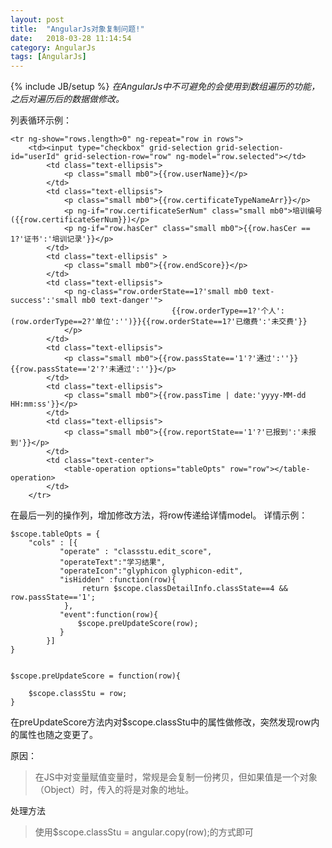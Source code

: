 ```yaml
---
layout: post
title:  "AngularJs对象复制问题!"
date:   2018-03-28 11:14:54
category: AngularJs
tags: [AngularJs]
---
```

{% include JB/setup %}
*在AngularJs中不可避免的会使用到数组遍历的功能，之后对遍历后的数据做修改。*

列表循环示例：

```
<tr ng-show="rows.length>0" ng-repeat="row in rows">
	<td><input type="checkbox" grid-selection grid-selection-id="userId" grid-selection-row="row" ng-model="row.selected"></td>
		<td class="text-ellipsis">
			<p class="small mb0">{{row.userName}}</p>
		</td>
		<td class="text-ellipsis">
			<p class="small mb0">{{row.certificateTypeNameArr}}</p>
			<p ng-if="row.certificateSerNum" class="small mb0">培训编号({{row.certificateSerNum}})</p>
			<p ng-if="row.hasCer" class="small mb0">{{row.hasCer == 1?'证书':'培训记录'}}</p>
		</td>
		<td class="text-ellipsis" >
			<p class="small mb0">{{row.endScore}}</p>
		</td>
		<td class="text-ellipsis">
			<p ng-class="row.orderState==1?'small mb0 text-success':'small mb0 text-danger'">
									{{row.orderType==1?'个人':(row.orderType==2?'单位':'')}}{{row.orderState==1?'已缴费':'未交费'}}
			</p>
		</td>
		<td class="text-ellipsis">
			<p class="small mb0">{{row.passState=='1'?'通过':''}}{{row.passState=='2'?'未通过':''}}</p>
		</td>
		<td class="text-ellipsis">
			<p class="small mb0">{{row.passTime | date:'yyyy-MM-dd HH:mm:ss'}}</p>
		</td>
		<td class="text-ellipsis">
			<p class="small mb0">{{row.reportState=='1'?'已报到':'未报到'}}</p>
		</td>
		<td class="text-center">
			<table-operation options="tableOpts" row="row"></table-operation>
		</td>
	</tr>		
```
在最后一列的操作列，增加修改方法，将row传递给详情model。
详情示例：

```
$scope.tableOpts = {
    "cols" : [{
    	   "operate" : "classstu.edit_score",
    	   "operateText":"学习结果",
    	   "operateIcon":"glyphicon glyphicon-edit",
    	   "isHidden" :function(row){
	        	return $scope.classDetailInfo.classState==4 && row.passState=='1';
	        },
    	   "event":function(row){
    		   $scope.preUpdateScore(row);
    	   }
    	}]
}
	

$scope.preUpdateScore = function(row){

    $scope.classStu = row;
}
```
在preUpdateScore方法内对$scope.classStu中的属性做修改，突然发现row内的属性也随之变更了。

原因：
> 在JS中对变量赋值变量时，常规是会复制一份拷贝，但如果值是一个对象（Object）时，传入的将是对象的地址。

处理方法
> 使用$scope.classStu = angular.copy(row);的方式即可